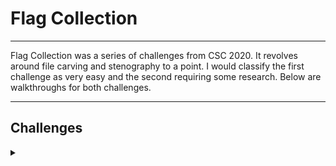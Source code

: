 <H1>Flag Collection</H1>
<hr>

<p></p>
Flag Collection was a series of challenges from CSC 2020. It revolves around file carving and stenography to a point. I would classify the first challenge as very easy and the second requiring some research. Below are walkthroughs for both challenges.
<hr>
<p></p>
<H2>Challenges</H2>
<details>
    <summary></summary>
<p></p>
I recommend you attempt these challenges on your own prior to looking through the walkthrough. Answers are at the end of the walkthroughs.
<p></p>
<details>
    <summary>Challenge 1</summary>
<p></p>
The first challenge we are given is:
<p></p>
Have you seen my flag collection? I could have sworn it was around here
somewhere.
<details>
    <summary>Hint</summary>
<p></p>
File carving is pretty cool.
</details>
<p></p>
<details>
    <summary>Hint</summary>
<p></p>
Foremost is my favourite.
</details>
<p></p>
Challenge File: <a href="https://drive.google.com/file/d/1MRxLoCJQTiKhUys-G_vBCAjkOgz07HKQ/view?usp=sharing" rel="nofollow">Google Drive</a>
<p></p>

<details>
    <summary>Walkthrough</summary>
<p></p>

</details>
</details>
</details>
